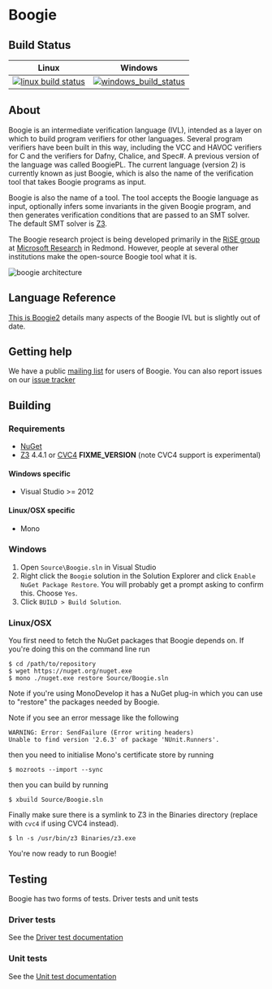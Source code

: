 # Boogie

## Build Status

| Linux                         | Windows                         |
|-------------------------------|---------------------------------|
| [![linux build status][1]][2] | [![windows_build_status][3]][4] |

[1]: https://travis-ci.org/boogie-org/boogie.svg?branch=master
[2]: https://travis-ci.org/boogie-org/boogie
[3]: https://pmbuilds.inf.ethz.ch/buildStatus/icon?job=boogie
[4]: #FIXME

## About

Boogie is an intermediate verification language (IVL), intended as a layer on which
to build program verifiers for other languages. Several program verifiers have
been built in this way, including the VCC and HAVOC verifiers for C and the
verifiers for Dafny, Chalice, and Spec#. A previous version of the language was
called BoogiePL. The current language (version 2) is currently known as just
Boogie, which is also the name of the verification tool that takes Boogie
programs as input.

Boogie is also the name of a tool. The tool accepts the Boogie language as
input, optionally infers some invariants in the given Boogie program, and then
generates verification conditions that are passed to an SMT solver. The default
SMT solver is [Z3](https://github.com/Z3Prover/z3).

The Boogie research project is being developed primarily in the [RiSE
group](http://research.microsoft.com/rise) at [Microsoft
Research](http://research.microsoft.com/) in Redmond. However, people at
several other institutions make the open-source Boogie tool what it is.

![boogie architecture](http://research.microsoft.com/en-us/projects/boogie/boogie.png)

## Language Reference

[This is Boogie2](http://research.microsoft.com/en-us/um/people/leino/papers/krml178.pdf) details
many aspects of the Boogie IVL but is slightly out of date.

## Getting help

We have a public [mailing list](https://mailman.ic.ac.uk/mailman/listinfo/boogie-dev) for users of Boogie.
You can also report issues on our [issue tracker](https://github.com/boogie-org/boogie/issues)

## Building

### Requirements

- [NuGet](https://www.nuget.org/)
- [Z3](https://github.com/Z3Prover/z3) 4.4.1 or [CVC4](http://cvc4.cs.nyu.edu/web/) **FIXME_VERSION** (note
  CVC4 support is experimental)

#### Windows specific

- Visual Studio >= 2012

#### Linux/OSX specific

- Mono

### Windows

1. Open ``Source\Boogie.sln`` in Visual Studio
2. Right click the ``Boogie`` solution in the Solution Explorer and click ``Enable NuGet Package Restore``.
   You will probably get a prompt asking to confirm this. Choose ``Yes``.
3. Click ``BUILD > Build Solution``.

### Linux/OSX

You first need to fetch the NuGet packages that Boogie depends on. If you're doing this on the command line run

```
$ cd /path/to/repository
$ wget https://nuget.org/nuget.exe
$ mono ./nuget.exe restore Source/Boogie.sln
```

Note if you're using MonoDevelop it has a NuGet plug-in which you can use to "restore" the packages needed by Boogie.

Note if you see an error message like the following

```
WARNING: Error: SendFailure (Error writing headers)
Unable to find version '2.6.3' of package 'NUnit.Runners'.
```

then you need to initialise Mono's certificate store by running

```
$ mozroots --import --sync
```

then you can build by running

```
$ xbuild Source/Boogie.sln
```

Finally make sure there is a symlink to Z3 in the Binaries directory
(replace with ``cvc4`` if using CVC4 instead).

```
$ ln -s /usr/bin/z3 Binaries/z3.exe
```

You're now ready to run Boogie!

## Testing

Boogie has two forms of tests. Driver tests and unit tests

### Driver tests

See the [Driver test documentation](Test/README.md)

### Unit tests

See the [Unit test documentation](Source/UnitTests/README.md)
